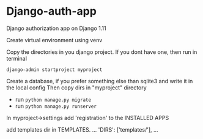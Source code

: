# Django-auth-app
Django authorization app on Django 1.11

Create virtual environment using venv

Copy the directories in you django project. If you dont have one, then run in terminal

```django-admin startproject myproject```

Create a database, if you prefer something else than sqlite3 and write it in the local config
Then copy dirs in "myproject" directory

* run ```python manage.py migrate```  
* run ```python manage.py runserver```


In myproject->settings add  'registration' to the INSTALLED APPS

add templates dir in TEMPLATES.
...
'DIRS': ['templates/'],
...
